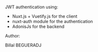 JWT authentication using:

- Nuxt.js + Vuetify.js for the client
- nuxt-auth module for the authentication
- AdonisJs for the backend

Author:

Billal BEGUERADJ
